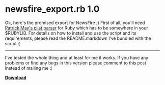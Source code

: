 # newsfire_export.rb 1.0

Ok, here's the promised export for NewsFire ;) First of all, you'll need [Patrick May's plist parser](http://www.narf-lib.org/2006/01/plistxml-parser-for-ruby.html) for Ruby which has to be somewhere in your $RUBYLIB. For details on how to install and use the script and its requirements, please read the README.markdown I've bundled with the script :)

-------------------------------



I've tested the whole thing and at least for me it works. If you have any problems or find any bugs in this version please comment to this post instead of mailing me :)



**[Download](http://www.zerokspot.com/uploads/newsfire\_export-1.0.tar.bz2)**
